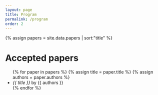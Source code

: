 ```yaml
---
layout: page
title: Program
permalink: /program
order: 2
---
```


{% assign papers = site.data.papers | sort:"title" %}

<h1>Accepted papers</h1>

<ul>
{% for paper in papers %}
    {% assign title = paper.title %}
    {% assign authors = paper.authors %}
    <li><i>{{ title }}</i> by {{ authors }}</li>
{% endfor %}
</ul>
